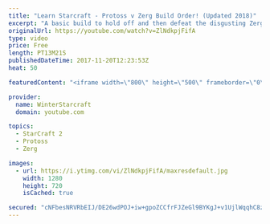 ```yaml
---
title: "Learn Starcraft - Protoss v Zerg Build Order! (Updated 2018)"
excerpt: "A basic build to hold off and then defeat the disgusting Zerg! Meant for lower level players who have little direction, not for high level players looking for the dankest meta :) -- Watch live at https://www.twitch.tv/wintergaming"
originalUrl: https://youtube.com/watch?v=ZlNdkpjFifA
type: video
price: Free
length: PT13M21S
publishedDateTime: 2017-11-20T12:23:53Z
heat: 50

featuredContent: "<iframe width=\"800\" height=\"500\" frameborder=\"0\" src=\"https://www.youtube.com/embed/ZlNdkpjFifA\" allow=\"accelerometer; autoplay; encrypted-media; gyroscope; picture-in-picture\" allowfullscreen></iframe>"

provider:
  name: WinterStarcraft
  domain: youtube.com

topics:
  - StarCraft 2
  - Protoss
  - Zerg

images:
  - url: https://i.ytimg.com/vi/ZlNdkpjFifA/maxresdefault.jpg
    width: 1280
    height: 720
    isCached: true

secured: "cNFbesNRVRbEIJ/DE26wdPOJ+iw+gpoZCCfrFJZeGl9BYKgJ+v1UjlWqqhC8zc0ZHw19UEXU/Avx3EuNS6ZMi8JpWceOToBaC7HLSGLt+tDYYLZ2gBmyW8bGVXUfcJTs02zOxbjPnw2gPZeFOGfVsFBkMrl+N1zb/XLzfj7bhetadZmDJu38MrAdJY1EoLzPajU4775+xJqfgHCF+sNjYOEVq8DlFWSbwDWv5OPekBl1dE2ZRjy6K3tj1Dpk6j3muhDmAAiWWZz5Ct38tcWooXbq33fBSI/zW+TZCm41ZHzZH0OTPJ03UAMgHKeqMpNCFVrFWjC2QEn4ujvRCofpAXlci3asWQxCotG6Gp9IKh/JQy32faOwTQCrYGImCJIS9gSIn/OCP29rNGJUKLZrjY83z4vN0rJOWO3vT4VJTFU=;QCEHNwV2+NdmBWTIM2CJOw=="
---
```


